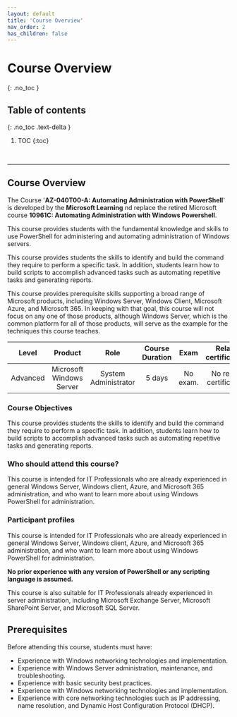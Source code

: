 ```yaml
---
layout: default
title: 'Course Overview'
nav_order: 2
has_children: false
---
```


# Course Overview
{: .no_toc }


## Table of contents
{: .no_toc .text-delta }

1. TOC
{:toc}

<br/>

---

<!-- Course Overview -->
## **Course Overview**

The Course '**AZ-040T00-A: Automating Administration with PowerShell**' is developed by the **Microsoft Learning** nd replace the retired Microsoft course **10961C: Automating Administration with Windows Powershell**.

This course provides students with the fundamental knowledge and skills to use PowerShell for administering and automating administration of Windows servers. 

This course provides students the skills to identify and build the command they require to perform a specific task. In addition, students learn how to build scripts to accomplish advanced tasks such as automating repetitive tasks and generating reports. 

This course provides prerequisite skills supporting a broad range of Microsoft products, including Windows Server, Windows Client, Microsoft Azure, and Microsoft 365. In keeping with that goal, this course will not focus on any one of those products, although Windows Server, which is the common platform for all of those products, will serve as the example for the techniques this course teaches.


|  Level        | Product                   | Role                  | Course Duration  |  Exam     | Related certifications | 
| :---:         | :---:                     | :---:                 | :---:            | :---:     |  :---: |
|  Advanced     | Microsoft Windows Server  | System Administrator  | 5 days           | No exam.  |  No related certifications |


<!-- Course Objectives -->
### **Course Objectives**

This course provides students the skills to identify and build the command they require to perform a specific task. In addition, students learn how to build scripts to accomplish advanced tasks such as automating repetitive tasks and generating reports. 



<!-- Who should attend this course -->
### **Who should attend this course?**

This course is intended for IT Professionals who are already experienced in general Windows Server, Windows client, Azure, and Microsoft 365 administration, and who want to learn more about using Windows PowerShell for administration. 


<!-- Audience Profile -->
### **Participant profiles**

This course is intended for IT Professionals who are already experienced in general Windows Server, Windows client, Azure, and Microsoft 365 administration, and who want to learn more about using Windows PowerShell for administration. 

**No prior experience with any version of PowerShell or any scripting language is assumed.** 

This course is also suitable for IT Professionals already experienced in server administration, including Microsoft Exchange Server, Microsoft SharePoint Server, and Microsoft SQL Server.


<!-- Prerequisites -->
## **Prerequisites**

Before attending this course, students must have:
- Experience with Windows networking technologies and implementation.
- Experience with Windows Server administration, maintenance, and troubleshooting.
- Experience with basic security best practices.
- Experience with Windows networking technologies and implementation.
- Experience with core networking technologies such as IP addressing, name resolution, and Dynamic Host Configuration Protocol (DHCP).

